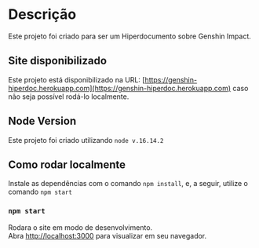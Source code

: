 # Descrição

Este projeto foi criado para ser um Hiperdocumento sobre Genshin Impact.

## Site disponibilizado

Este projeto está disponibilizado na URL: [https://genshin-hiperdoc.herokuapp.com](https://genshin-hiperdoc.herokuapp.com) caso não seja possível rodá-lo localmente.

## Node Version

Este projeto foi criado utilizando `node v.16.14.2`

## Como rodar localmente

Instale as dependências com o comando `npm install`, e, a seguir, utilize o comando `npm start`

### `npm start`

Rodara o site em modo de desenvolvimento.\
Abra [http://localhost:3000](http://localhost:3000) para visualizar em seu navegador.